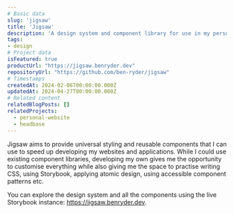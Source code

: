 ```yaml
---
# Basic data
slug: 'jigsaw'
title: 'Jigsaw'
description: 'A design system and component library for use in my personal projects. '
tags:
- design
# Project data
isFeatured: true
productUrl: "https://jigsaw.benryder.dev"
repositoryUrl: "https://github.com/ben-ryder/jigsaw"
# Timestamps
createdAt: 2024-02-06T00:00:00.000Z
updatedAt: 2024-04-27T00:00:00.000Z
# Related content
relatedBlogPosts: []
relatedProjects: 
  - personal-website
  - headbase
---
```


Jigsaw aims to provide universal styling and reusable components that I can use to speed up developing my websites and applications.
While I could use existing component libraries, developing my own gives me the opportunity to customise everything while also giving me the space to practise writing CSS, using Storybook, applying atomic design, using accessible component patterns etc.

You can explore the design system and all the components using the live Storybook instance: https://jigsaw.benryder.dev.
